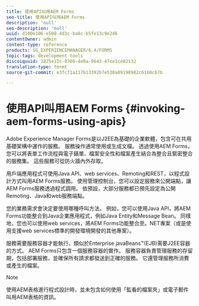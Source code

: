 ```yaml
---
title: 使用API叫用AEM Forms
seo-title: 使用API叫用AEM Forms
description: 'null'
seo-description: 'null'
uuid: d100e106-e508-4d3c-ba8c-b5fe13c9e2d6
contentOwner: admin
content-type: reference
products: SG_EXPERIENCEMANAGER/6.4/FORMS
topic-tags: development-tools
discoiquuid: 1825e12c-0306-4e0a-9643-47ce1ce82132
translation-type: tm+mt
source-git-commit: e3fcf1a117b13392b7e530a09198982c6160cb7b

---
```



# 使用API叫用AEM Forms {#invoking-aem-forms-using-apis}

Adobe Experience Manager Forms是以J2EE為基礎的企業軟體，包含可在共用基礎架構中運作的服務。 服務操作通常使用或生成文檔。 透過使用AEM Forms，您可以將表單工作流程與電子錶單、檔案安全性和檔案產生結合為整合且緊密整合的服務集。 這些服務可從防火牆內外存取。

用戶端應用程式可使用Java API、web services、Remoting和REST，以程式設計方式叫用AEM Forms服務。 使用管理控制台，您可以設定服務來公開端點，讓AEM Forms服務透過程式調用。 依預設，大部分服務都已預先設定為公開Remoting、Java和web服務端點。

您的業務需求會決定要使用哪種呼叫方法。 例如，您可以使用Java API，將AEM Forms功能整合到Java企業應用程式，例如Java Entity和Message Bean。 同樣地，您也可以使用web services，將AEM Forms功能整合至。NET專案（或是使用支援web services標準的開發環境開發的其他專案）。

服務需要服務容器才能執行，類似於Enterprise javaBeans™(EJB)需要J2EE容器的方式。 AEM Forms只包含一個服務容器的實作。 服務容器負責管理服務的存留期，包括部署服務，並確保所有請求都發送到正確的服務。 它還管理服務所消費或產生的檔案。

>[!NOTE]
>
>使用AEM表格進行程式設計時，並未包含如何使用「監看的檔案夾」或電子郵件叫用AEM表格的資訊。


